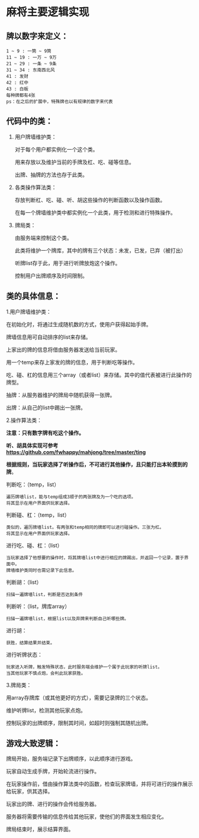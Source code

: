 # 麻将主要逻辑实现

## 牌以数字来定义：

```
1 ~ 9 : 一筒 ~ 9筒
11 ~ 19 : 一万 ~ 9万
21 ~ 29 : 一条 ~ 9条
31 ~ 34 : 东南西北风
41 : 发财
42 : 红中
43 : 白板
每种牌都有4张
ps：在之后的扩展中，特殊牌也以有规律的数字来代表
```

## 代码中的类：

1. 用户牌墙维护类：

   对于每个用户都实例化一个这个类。

   用来存放以及维护当前的手牌及杠、吃、碰等信息。

   出牌、抽牌的方法也存于此类。

2. 各类操作算法类：

   存放判断杠、吃、碰、听、胡这些操作的判断函数以及操作函数。

   在每一个牌墙维护类中都实例化一个此类，用于检测和进行特殊操作。

3. 牌局类：

   由服务端来控制这个类。

   此类将维护一个牌库，其中的牌有三个状态：未发，已发，已弃（被打出）

   听牌list存于此，用于进行听牌放炮这个操作。

   控制用户出牌顺序及时间限制。

## 类的具体信息：

1.用户牌墙维护类：

在初始化时，将通过生成随机数的方式，使用户获得起始手牌。

牌墙信息用可自动排序的list来存储。

上家出的牌的信息将借由服务器发送给当前玩家。

用一个temp来存上家发的牌的信息，用于判断吃等操作。

吃、碰、杠的信息用三个array（或者list）来存储。其中的值代表被进行此操作的牌型。

抽牌：从服务器维护的牌局中随机获得一张牌。

出牌：从自己的list中踢出一张牌。



2.操作算法类：

**注意：只有数字牌有吃这个操作。**

**听、胡具体实现可参考 https://github.com/fwhappy/mahjong/tree/master/ting** 

**根据规则，当玩家选择了听操作后，不可进行其他操作，且只能打出本轮摸到的牌**。

判断吃：（temp，list）

```
遍历牌墙list，能与temp组成3顺子的两张牌及为一个吃的选项。
将其显示在用户界面供玩家选择。
```

判断碰、杠：（temp，list）

```
类似的，遍历牌墙list。有两张和temp相同的牌即可以进行碰操作。三张为杠。
将其显示在用户界面供玩家选择。
```

进行吃、碰、杠：（list）

```
当玩家选择了他想要的操作时，将其牌墙list中进行相应的牌踢出，并返回一个记录，置于界面中。
牌墙维护类同时也需记录下此信息。
```

判断胡：（list）

```
扫描一遍牌墙list，判断是否达到条件
```

判断听：（list，牌库array）

```
扫描一遍牌墙list，根据list以及弃牌来判断自己听哪些牌。
```

进行胡：

```
获胜，结算结果并结束。
```

进行听牌状态：

```
玩家进入听牌，触发特殊状态，此时服务端会维护一个属于此玩家的听牌list。
当其他玩家不慎点炮，会判此玩家获胜。
```



3.牌局类：

用array存牌库（或其他更好的方式），需要记录牌的三个状态。

维护听牌list，检测其他玩家点炮。

控制玩家的出牌顺序，限制其时间，如超时则强制其随机出牌。



## 游戏大致逻辑：

牌局开始，服务端记录下出牌顺序，以此顺序进行游戏。

玩家自动生成手牌，开始轮流进行操作。

在玩家操作前，借由操作算法类中的函数，检查玩家牌墙，并将可进行的操作展示给玩家，供其选择。

玩家出的牌、进行的操作会传给服务器。

服务器将需要传输的信息传给其他玩家，使他们的界面发生相应变化。

牌局结束时，展示结算界面。



